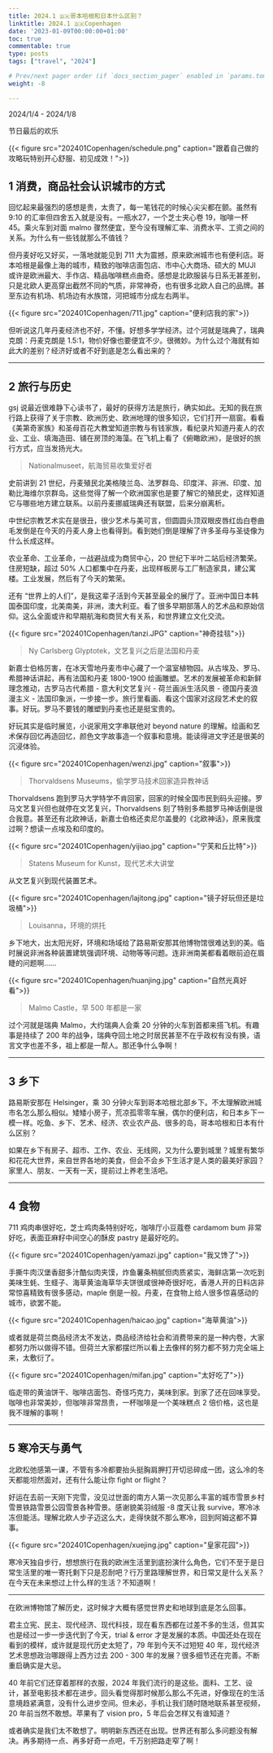 ```yaml
---
title: 2024.1 🇩🇰哥本哈根和日本什么区别？
linktitle: 2024.1 🇩🇰Copenhagen
date: '2023-01-09T00:00:00+01:00'
toc: true
commentable: true
type: posts
tags: ["travel", "2024"]

# Prev/next pager order (if `docs_section_pager` enabled in `params.toml`)
weight: -8

---
```


2024/1/4 - 2024/1/8

节日最后的欢乐

{{< figure src="202401Copenhagen/schedule.png" caption="跟着自己做的攻略玩特别开心舒服、初见成效！">}}

## 1 消费，商品社会认识城市的方式

回忆起来最强烈的感想是贵，太贵了，每一笔钱花的时候心尖尖都在颤。虽然有 9:10 的汇率但四舍五入就是没有。一瓶水27，一个芝士夹心卷 19，咖啡一杯 45。乘火车到对面 malmo 骤然便宜，至今没有理解汇率、消费水平、工资之间的关系。为什么有一些钱就那么不值钱？

但丹麦好吃又好买，一落地就能见到 711 大为震撼，原来欧洲城市也有便利店。哥本哈根是最像上海的城市，精致的咖啡店面包店、市中心大商场、硕大的 MUJI 或许是欧洲最大、手作店、精品咖啡糕点曲奇。感想是北欧服装与日系无甚差别，只是北欧人更高穿出截然不同的气质，非常神奇，也有很多北欧人自己的品牌。甚至东边有机场、机场边有水族馆，河把城市分成左右两半。

{{< figure src="202401Copenhagen/711.jpg" caption="便利店我的家">}}

但听说这几年丹麦经济也不好，不懂。好想多学学经济。过个河就是瑞典了，瑞典克朗：丹麦克朗是 1.5:1，物价好像也要便宜不少。很微妙。为什么过个海就有如此大的差别？经济好或者不好到底是怎么看出来的？

---

## 2 旅行与历史

gsj 说最近很难静下心读书了，最好的获得方法是旅行，确实如此。无知的我在旅行路上获得了关于宗教、欧洲历史、欧洲地理的很多知识，它们打开一扇窗。看看《美第奇家族》和圣母百花大教堂知道宗教与有钱家族，看纪录片知道丹麦人的农业、工业、填海造田、铺在房顶的海藻。在飞机上看了《俯瞰欧洲》，是很好的旅行方式，应当发扬光大。

>  Nationalmuseet，航海贸易收集爱好者

史前讲到 21 世纪，丹麦殖民北美格陵兰岛、法罗群岛、印度洋、非洲、印度、加勒比海维尔京群岛。这些觉得了解一个欧洲国家也是要了解它的殖民史，这样知道它与哪些地方建立联系。以前丹麦挪威瑞典还有联盟，后来分崩离析。

中世纪宗教艺术实在是很丑，很少艺术与美可言，但圆圆头顶双眼皮唇红齿白卷曲毛发倒是在今天的丹麦人身上也看得到。看到她们倒是理解了许多圣母与圣徒像为什么长成这样。

农业革命、工业革命，一战避战成为商贸中心，20 世纪下半叶二站后经济繁荣。住房短缺，超过 50% 人口都集中在丹麦，出现样板房与工厂制造家具，建公寓楼。工业发展，然后有了今天的繁荣。

还有 “世界上的人们”，是我这辈子活到今天甚至最全的展厅了。亚洲中国日本韩国泰国印度，北美南美，非洲，澳大利亚。看了很多早期部落人的艺术品和原始信仰。这么全面或许和早期航海和商贸大有关系，和世界建立文化交流。

{{< figure src="202401Copenhagen/tanzi.JPG" caption="神奇挂毯">}}

> Ny Carlsberg Glyptotek，文艺复兴之后是法国和丹麦

新嘉士伯格厉害，在冰天雪地丹麦市中心藏了一个温室植物园。从古埃及、罗马、希腊神话讲起，再有法国和丹麦 1800-1900 绘画雕塑。艺术的发展被革命和新鲜理念推动，古罗马古代希腊 - 意大利文艺复兴 - 荷兰画派生活风景 - 德国丹麦浪漫主义 - 法国印象派，一步接一步。旅行里看画、看这个国家对这段艺术史的叙事。好玩。罗马不要钱的雕塑到丹麦也还是挺宝贵的。

好玩其实是临时展览，小说家用文字串联他对 beyond nature 的理解。绘画和艺术保存回忆再造回忆，颜色文字故事造一个叙事和意境。能读得进文字还是很美的沉浸体验。

{{< figure src="202401Copenhagen/wenzi.jpg" caption="叙事">}}

> Thorvaldsens Museums，偷学罗马技术回家造异教神话

Thorvaldsens 跑到罗马大学特学不肯回家，回家的时候全国市民到码头迎接。罗马文艺复兴但也就停在文艺复兴，Thorvaldsens 刻了特别多希腊罗马神话倒是很合我意。甚至还有北欧神话，新嘉士伯格还卖尼尔盖曼的《北欧神话》，原来我度过啊？想读一点埃及和印度的。

{{< figure src="202401Copenhagen/yijiao.jpg" caption="宁芙和丘比特">}}

> Statens Museum for Kunst，现代艺术大讲堂

从文艺复兴到现代装置艺术。

{{< figure src="202401Copenhagen/lajitong.jpg" caption="镜子好玩但还是垃圾桶">}}

> Louisanna，环境的烘托

乡下地大，出太阳光好，环境和场域给了路易斯安那其他博物馆很难达到的美。临时展说非洲各种装置建筑强调环境、动物等等问题。连非洲南美都看着眼前迫在眉睫的问题啊……

{{< figure src="202401Copenhagen/huanjing.jpg" caption="自然光真好看">}}

> Malmo Castle，早 500 年都是一家

过个河就是瑞典 Malmo，大约瑞典人会乘 20 分钟的火车到首都来搭飞机。有趣事是持续了 200 年的战争，瑞典夺回土地之时居民甚至不在乎政权有没有换，语言文字也差不多，祖上都是一帮人。那还争什么争啊！

---

## 3 乡下

路易斯安那在 Helsinger，乘 30 分钟火车到哥本哈根北部乡下。不太理解欧洲城市名怎么那么相似。矮矮小房子，荒凉孤零零车展，偶尔的便利店，和日本乡下一模一样。吃鱼、乡下、艺术、经济、农业农产品、很多的岛，哥本哈根和日本有什么区别？

如果在乡下有房子、超市、工作、农业、无线网，又为什么要到城里？城里有繁华和花花大世界，来自世界各地的美食，但会不会乡下生活才是人类的最美好家园？家里人、朋友、一天有一天，提前过上养老生活吧。

---

## 4 食物

711 鸡肉串很好吃，芝士鸡肉条特别好吃，咖啡厅小豆蔻卷 cardamom bum 非常好吃，表面亚麻籽中间空心的酥皮 pastry 是最好吃的。

{{< figure src="202401Copenhagen/yamazi.jpg" caption="我又馋了">}}

手撕牛肉汉堡香甜多汁酷似肉夹馍，炸鱼薯条稍腻但肉质紧实，海鲜店第一次吃到美味生蚝、生蛏子、海草黄油海草华夫饼很咸很神奇很好吃，香港人开的日料店非常惊喜精致有很多感动，maple 倒是一般。丹麦，在食物上给人很多惊喜感动的城市，欲罢不能。

{{< figure src="202401Copenhagen/haicao.jpg" caption="海草黄油">}}

或者就是荷兰商品经济太不发达，商品经济给社会和消费带来的是一种内卷，大家都努力所以做得不错。但荷兰大家都摆烂所以看上去像样的努力都不努力完全端上来，太敷衍了。

{{< figure src="202401Copenhagen/mifan.jpg" caption="太好吃了">}}

临走带的黄油饼干、咖啡店面包、奇怪巧克力，美味到家。到家了还在回味享受。咖啡也非常美妙，但咖啡非常昂贵，一杯咖啡是一个美味糕点 2 倍价格，这也是我不理解的事啊！

---

## 5 寒冷天与勇气

北欧松弛感第一课，不管有多冷都要抬头挺胸肩胛打开切忌碎成一团，这么冷的冬天都能坦然面对，还有什么能让你 fight or flight？

好运在去前一天刚下完雪，没见过世面的南方人第一次见那么丰富的城市雪景乡村雪景铁路雪景公园雪景各种雪景。感谢貌美羽绒服 -8 度天让我 survive，寒冷冰冻但能活。理解北欧人步子迈这么大，走得快就不那么寒冷，回到阿姆这都不算事。

{{< figure src="202401Copenhagen/xuejing.jpg" caption="皇家花园">}}

寒冷天独自步行，想想旅行在我的欧洲生活里到底扮演什么角色，它们不至于是日常生活里的唯一寄托剩下只是忍耐吧？行万里路理解世界，和日常又是什么关系？在今天在未来想过上什么样的生活？不知道啊！

---

在欧洲博物馆了解历史，这时候才大概有感觉世界史和地球到底是怎么回事。

君主立宪、民主、现代经济、现代科技，现在看东西都在过差不多的生活，但其实也是经过一步一步迭代到了今天，trial & error 才是发展的本质。中国还处在现在看到的模样，或许就是现代历史太短了，79 年到今天不过短短 40 年，现代经济艺术思想政治哪跟得上西方过去 200 - 300 年的发展？很多细节还在完善。不断重启确实是大忌。

40 年前它们还穿着那样的衣服，2024 年我们流行的是这些。面料、工艺、设计，甚至电影技术都在进步。回头看觉得那时候那么那么不先进，好像现在的生活意境趋紧满意，没有什么进步空间。但未必，手机让我们随时随地联系甚至视频，20 年前当然不敢想。苹果有了 vision pro，5 年后会怎样又有谁知道？

或者确实是我们太不敢想了。明明新东西还在出现。世界还有那么多问题没有解决。再多期待一点、再多好奇一点吧，千万别把路走窄了啊！
